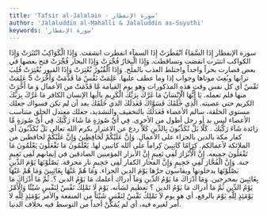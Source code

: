 ```yaml
---
title: 'Tafsir al-Jalalain - سورة الإنفطار'
author: 'Jalaluddin al-Mahalli & Jalaluddin as-Suyuthi'
keywords: 'سورة الإنفطار'
---
```


سورة الإنفطار
إِذَا السَّمَاءُ انْفَطَرَتْ
إِذَا السمآء انفطرت
انشقت.
وَإِذَا الْكَوَاكِبُ انْتَثَرَتْ
وَإِذَا الكواكب انتثرت
انقضت وتساقطت.
وَإِذَا الْبِحَارُ فُجِّرَتْ
وَإِذَا البحار فُجِّرَتْ
فتح بعضها في بعض فصارت بحراً واحداً واختلط العذب بالملح.
وَإِذَا الْقُبُورُ بُعْثِرَتْ
وَإِذَا القبور بُعْثِرَتْ
قُلِبَ ترابها وبُعِثَ موتاها وجواب إذا وما عطف عليها.
عَلِمَتْ نَفْسٌ مَا قَدَّمَتْ وَأَخَّرَتْ
5
عَلِمَتْ نَفْسٌ
أي كل نفس وقت هذه المذكورات وهو يوم القيامة
مَّا قَدَّمَتْ
من الأعمال
وَ
ما
أَخَّرَتْ
منها فلم تعمله.
يَا أَيُّهَا الْإِنْسَانُ مَا غَرَّكَ بِرَبِّكَ الْكَرِيمِ
ياأيها الإنسان
الكافر
مَا غَرَّكَ بِرَبِّكَ الكريم
حتى عصيته.
الَّذِي خَلَقَكَ فَسَوَّاكَ فَعَدَلَكَ
الذي خَلَقَكَ
بعد أن لم تكن
فسواك
جعلك مستوي الخلقة، سالم الأعضاء
فَعَدَلَكَ
بالتخفيف والتشديد، جعلك معتدل الخلق متناسب الأعضاء ليس يد أو رجل أطول من الأخرى.
فِي أَيِّ صُورَةٍ مَا شَاءَ رَكَّبَكَ
فِي أَىِّ صُورَةٍ مَّا
زائدة
شَآءَ رَكَّبَكَ
.
كَلَّا بَلْ تُكَذِّبُونَ بِالدِّينِ
كَلاَّ
ردع عن الاغترار بكرم الله تعالى
بَلْ تُكَذِّبُونَ
أي كفار مكة
بالدين
بالجزاء على الأعمالِ.
وَإِنَّ عَلَيْكُمْ لَحَافِظِينَ
وَإِنَّ عَلَيْكُمْ لحافظين
من الملائكة لأعمالكم.
كِرَامًا كَاتِبِينَ
كِراماً
على الله
كاتبين
لها.
يَعْلَمُونَ مَا تَفْعَلُونَ
يَعْلَمُونَ مَا تَفْعَلُونَ
جميعه.
إِنَّ الْأَبْرَارَ لَفِي نَعِيمٍ
إِنَّ الأبرار
المؤمنين الصادقين في إيمانهم
لَفِى نَعِيمٍ
جنة.
وَإِنَّ الْفُجَّارَ لَفِي جَحِيمٍ
وَإِنَّ الفجار
الكفار
لَفِى جَحِيمٍ
نار محرقة.
يَصْلَوْنَهَا يَوْمَ الدِّينِ
يَصْلَوْنَهَا
يدخلونها ويقاسون حرَّها
يَوْمَ الدين
الجزاء.
وَمَا هُمْ عَنْهَا بِغَائِبِينَ
وَمَا هُمْ عَنْهَا بِغَائِبِينَ
بمخرجين.
وَمَا أَدْرَاكَ مَا يَوْمُ الدِّينِ
وَمَآ أدراك
أعلمك
مَا يَوْمُ الدين
؟.
ثُمَّ مَا أَدْرَاكَ مَا يَوْمُ الدِّينِ
ثُمَّ مَا أدراك مَا يَوْمُ الدين
؟ تعظيم لشأنه.
يَوْمَ لَا تَمْلِكُ نَفْسٌ لِنَفْسٍ شَيْئًا وَالْأَمْرُ يَوْمَئِذٍ لِلَّهِ
يَوْمَ
بالرفع، أي هو يوم
لاَ تَمْلِكُ نَفْسٌ لِنَفْسٍ شَيْئاً
من المنفعة
والأمر يَوْمَئِذٍ لِلَّهِ
لا أمر لغيره فيه، أي لم يُمَكِّنْ أحداً من التوسط فيه بخلاف الدنيا.